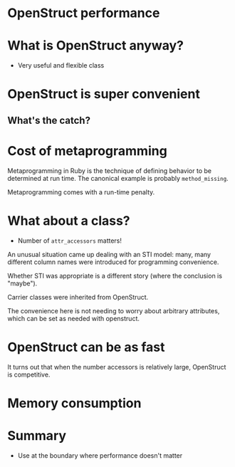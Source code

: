 # OpenStruct performance

# What is OpenStruct anyway?

* Very useful and flexible class

# OpenStruct is super convenient

## What's the catch?


# Cost of metaprogramming

Metaprogramming in Ruby is the technique of defining behavior to be
determined at run time. The canonical example is probably
`method_missing`.

Metaprogramming comes with a run-time penalty.


# What about a class?

* Number of `attr_accessors` matters!

An unusual situation came up dealing with an STI model:
many, many different column names were introduced for programming
convenience.

Whether STI was appropriate is a different story (where the conclusion
is "maybe").

Carrier classes were inherited from OpenStruct.

The convenience here is not needing to worry about arbitrary
attributes, which can be set as needed with openstruct.

# OpenStruct can be as fast

It turns out that when the number accessors is relatively large,
OpenStruct is competitive.


# Memory consumption



# Summary

* Use at the boundary where performance doesn't matter
